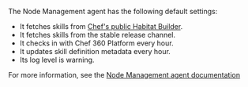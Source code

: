 The Node Management agent has the following default settings:

- It fetches skills from [Chef's public Habitat Builder](https://bldr.habitat.sh).
- It fetches skills from the stable release channel.
- It checks in with Chef 360 Platform every hour.
- It updates skill definition metadata every hour.
- Its log level is warning.

For more information, see the [Node Management agent documentation](https://docs.chef.io/360/latest/node_management/skills/node_agent/)
